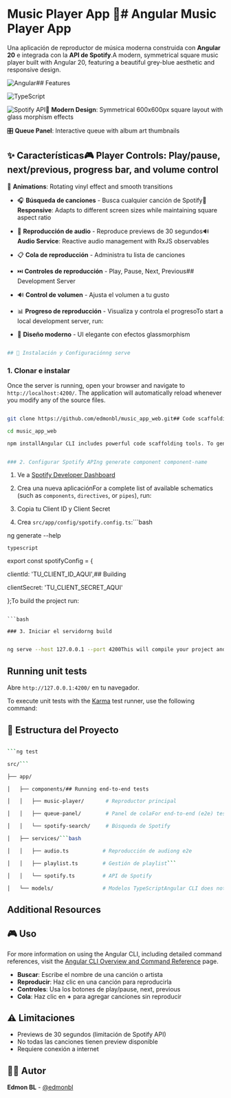# Music Player App 🎵# Angular Music Player App



Una aplicación de reproductor de música moderna construida con **Angular 20** e integrada con la **API de Spotify**.A modern, symmetrical square music player built with Angular 20, featuring a beautiful grey-blue aesthetic and responsive design.



![Angular](https://img.shields.io/badge/Angular-20-DD0031?style=flat&logo=angular)## Features

![TypeScript](https://img.shields.io/badge/TypeScript-5.9-3178C6?style=flat&logo=typescript)

![Spotify API](https://img.shields.io/badge/Spotify-API-1DB954?style=flat&logo=spotify)🎵 **Modern Design**: Symmetrical 600x600px square layout with glass morphism effects  

🎛️ **Queue Panel**: Interactive queue with album art thumbnails  

## ✨ Características🎮 **Player Controls**: Play/pause, next/previous, progress bar, and volume control  

🎨 **Animations**: Rotating vinyl effect and smooth transitions  

- 🎧 **Búsqueda de canciones** - Busca cualquier canción de Spotify📱 **Responsive**: Adapts to different screen sizes while maintaining square aspect ratio  

- 🎵 **Reproducción de audio** - Reproduce previews de 30 segundos🔊 **Audio Service**: Reactive audio management with RxJS observables  

- 📋 **Cola de reproducción** - Administra tu lista de canciones

- ⏭️ **Controles de reproducción** - Play, Pause, Next, Previous## Development Server

- 🔊 **Control de volumen** - Ajusta el volumen a tu gusto

- 📊 **Progreso de reproducción** - Visualiza y controla el progresoTo start a local development server, run:

- 🎨 **Diseño moderno** - UI elegante con efectos glassmorphism

```bash

## 🚀 Instalación y Configuraciónng serve

```

### 1. Clonar e instalar

Once the server is running, open your browser and navigate to `http://localhost:4200/`. The application will automatically reload whenever you modify any of the source files.

```bash

git clone https://github.com/edmonbl/music_app_web.git## Code scaffolding

cd music_app_web

npm installAngular CLI includes powerful code scaffolding tools. To generate a new component, run:

```

```bash

### 2. Configurar Spotify APIng generate component component-name

```

1. Ve a [Spotify Developer Dashboard](https://developer.spotify.com/dashboard)

2. Crea una nueva aplicaciónFor a complete list of available schematics (such as `components`, `directives`, or `pipes`), run:

3. Copia tu Client ID y Client Secret

4. Crea `src/app/config/spotify.config.ts`:```bash

ng generate --help

```typescript```

export const spotifyConfig = {

  clientId: 'TU_CLIENT_ID_AQUI',## Building

  clientSecret: 'TU_CLIENT_SECRET_AQUI'

};To build the project run:

```

```bash

### 3. Iniciar el servidorng build

```

```bash

ng serve --host 127.0.0.1 --port 4200This will compile your project and store the build artifacts in the `dist/` directory. By default, the production build optimizes your application for performance and speed.

```

## Running unit tests

Abre `http://127.0.0.1:4200/` en tu navegador.

To execute unit tests with the [Karma](https://karma-runner.github.io) test runner, use the following command:

## 📁 Estructura del Proyecto

```bash

```ng test

src/```

├── app/

│   ├── components/## Running end-to-end tests

│   │   ├── music-player/       # Reproductor principal

│   │   ├── queue-panel/        # Panel de colaFor end-to-end (e2e) testing, run:

│   │   └── spotify-search/     # Búsqueda de Spotify

│   ├── services/```bash

│   │   ├── audio.ts           # Reproducción de audiong e2e

│   │   ├── playlist.ts        # Gestión de playlist```

│   │   └── spotify.ts         # API de Spotify

│   └── models/                # Modelos TypeScriptAngular CLI does not come with an end-to-end testing framework by default. You can choose one that suits your needs.

```

## Additional Resources

## 🎮 Uso

For more information on using the Angular CLI, including detailed command references, visit the [Angular CLI Overview and Command Reference](https://angular.dev/tools/cli) page.

- **Buscar**: Escribe el nombre de una canción o artista
- **Reproducir**: Haz clic en una canción para reproducirla
- **Controles**: Usa los botones de play/pause, next, previous
- **Cola**: Haz clic en **+** para agregar canciones sin reproducir

## ⚠️ Limitaciones

- Previews de 30 segundos (limitación de Spotify API)
- No todas las canciones tienen preview disponible
- Requiere conexión a internet

## 👨‍💻 Autor

**Edmon BL** - [@edmonbl](https://github.com/edmonbl)

